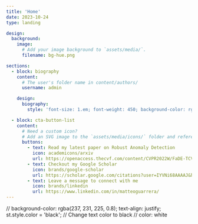 ```yaml
---
title: 'Home'
date: 2023-10-24
type: landing

design:
  background:
    image:
      # Add your image background to `assets/media/`.
      filename: bg-hue.png

sections:
  - block: biography
    content:
      # The user's folder name in content/authors/
      username: admin

    design:
      biography:
        style: 'font-size: 1.em; font-weight: 450; background-color: rgba(237, 231, 225, 0.9);  color: rgb(105, 102, 99); '

  - block: cta-button-list
    content:
      # Need a custom icon?
      # Add an SVG image to the `assets/media/icons/` folder and reference it in the `icon` field below
      buttons:
        - text: Read my latest paper on Robust Anomaly Detection
          icon: academicons/arxiv
          url: https://openaccess.thecvf.com/content/CVPR2022W/FaDE-TCV/papers/Guarrera_Class-Wise_Thresholding_for_Robust_Out-of-Distribution_Detection_CVPRW_2022_paper.pdf
        - text: Checkout my Google Scholar
          icon: brands/google-scholar
          url: https://scholar.google.com/citations?user=IYVNi68AAAAJ&hl=it
        - text: Leave a message to connect with me
          icon: brands/linkedin
          url: https://www.linkedin.com/in/matteoguarrera/
---
```


// background-color: rgba(237, 231, 225, 0.8); text-align: justify;         st.style.color = 'black'; // Change text color to black  // color: white
